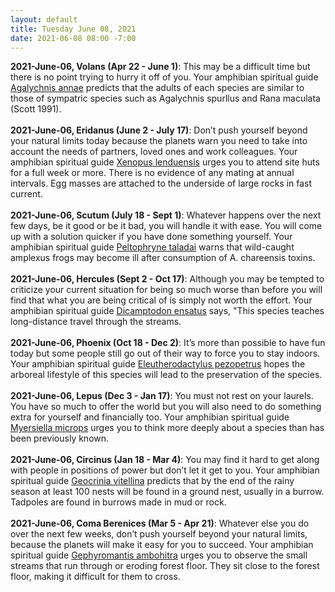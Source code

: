 ```yaml
---
layout: default
title: Tuesday June 08, 2021
date: 2021-06-08 08:00 -7:00
---
```


**2021-June-06, Volans (Apr 22 - June 1)**: This may be a difficult time but there is no point trying to hurry it off of you. Your amphibian spiritual guide [Agalychnis annae](https://amphibiaweb.org/cgi/amphib_query?where-genus=Agalychnis&where-species=annae) predicts that the adults of each species are similar to those of sympatric species such as Agalychnis spurllus and Rana maculata (Scott 1991). <br /><br />**2021-June-06, Eridanus (June 2 - July 17)**: Don’t push yourself beyond your natural limits today because the planets warn you need to take into account the needs of partners, loved ones and work colleagues. Your amphibian spiritual guide [Xenopus lenduensis](https://amphibiaweb.org/cgi/amphib_query?where-genus=Xenopus&where-species=lenduensis) urges you to attend site huts for a full week or more. There is no evidence of any mating at annual intervals. Egg masses are attached to the underside of large rocks in fast current. <br /><br />**2021-June-06, Scutum (July 18 - Sept 1)**: Whatever happens over the next few days, be it good or be it bad, you will handle it with ease. You will come up with a solution quicker if you have done something yourself. Your amphibian spiritual guide [Peltophryne taladai](https://amphibiaweb.org/cgi/amphib_query?where-genus=Peltophryne&where-species=taladai) warns that wild-caught amplexus frogs may become ill after consumption of A. chareensis toxins. <br /><br />**2021-June-06, Hercules (Sept 2 - Oct 17)**: Although you may be tempted to criticize your current situation for being so much worse than before you will find that what you are being critical of is simply not worth the effort. Your amphibian spiritual guide [Dicamptodon ensatus](https://amphibiaweb.org/cgi/amphib_query?where-genus=Dicamptodon&where-species=ensatus) says, "This species teaches long-distance travel through the streams. <br /><br />**2021-June-06, Phoenix (Oct 18 - Dec 2)**: It’s more than possible to have fun today but some people still go out of their way to force you to stay indoors. Your amphibian spiritual guide [Eleutherodactylus pezopetrus](https://amphibiaweb.org/cgi/amphib_query?where-genus=Eleutherodactylus&where-species=pezopetrus) hopes the arboreal lifestyle of this species will lead to the preservation of the species. <br /><br />**2021-June-06, Lepus (Dec 3 - Jan 17)**: You must not rest on your laurels. You have so much to offer the world but you will also need to do something extra for yourself and financially too. Your amphibian spiritual guide [Myersiella microps](https://amphibiaweb.org/cgi/amphib_query?where-genus=Myersiella&where-species=microps) urges you to think more deeply about a species than has been previously known. <br /><br />**2021-June-06, Circinus (Jan 18 - Mar 4)**: You may find it hard to get along with people in positions of power but don’t let it get to you. Your amphibian spiritual guide [Geocrinia vitellina](https://amphibiaweb.org/cgi/amphib_query?where-genus=Geocrinia&where-species=vitellina) predicts that by the end of the rainy season at least 100 nests will be found in a ground nest, usually in a burrow. Tadpoles are found in burrows made in mud or rock. <br /><br />**2021-June-06, Coma Berenices (Mar 5 - Apr 21)**: Whatever else you do over the next few weeks, don’t push yourself beyond your natural limits, because the planets will make it easy for you to succeed. Your amphibian spiritual guide [Gephyromantis ambohitra](https://amphibiaweb.org/cgi/amphib_query?where-genus=Gephyromantis&where-species=ambohitra) urges you to observe the small streams that run through or eroding forest floor. They sit close to the forest floor, making it difficult for them to cross. <br /><br />